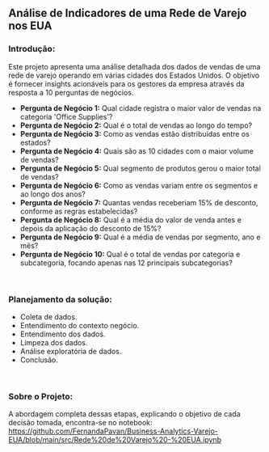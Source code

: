 ## **Análise de Indicadores de uma Rede de Varejo nos EUA**


### **Introdução:**
Este projeto apresenta uma análise detalhada dos dados de vendas de uma rede de varejo operando em várias cidades dos Estados Unidos. O objetivo é fornecer insights acionáveis para os gestores da empresa através da resposta a 10 perguntas de negócios.


- **Pergunta de Negócio 1:**
Qual cidade registra o maior valor de vendas na categoria 'Office Supplies'?
- **Pergunta de Negócio 2:**
Qual é o total de vendas ao longo do tempo?
- **Pergunta de Negócio 3:**
Como as vendas estão distribuídas entre os estados?
- **Pergunta de Negócio 4:**
Quais são as 10 cidades com o maior volume de vendas?
- **Pergunta de Negócio 5:**
Qual segmento de produtos gerou o maior total de vendas?
- **Pergunta de Negócio 6:**
Como as vendas variam entre os segmentos e ao longo dos anos?
- **Pergunta de Negócio 7:**
Quantas vendas receberiam 15% de desconto, conforme as regras estabelecidas?
- **Pergunta de Negócio 8:**
Qual é a média do valor de venda antes e depois da aplicação do desconto de 15%?
- **Pergunta de Negócio 9:**
Qual é a média de vendas por segmento, ano e mês?
- **Pergunta de Negócio 10:**
Qual é o total de vendas por categoria e subcategoria, focando apenas nas 12 principais subcategorias?
<br>

### **Planejamento da solução:**

- Coleta de dados.
- Entendimento do contexto negócio.
- Entendimento dos dados.
- Limpeza dos dados.
- Análise exploratória de dados.
- Conclusão.
<br>

### **Sobre o Projeto:**

A abordagem completa dessas etapas, explicando o objetivo de cada decisão tomada, encontra-se no notebook:
https://github.com/FernandaPavan/Business-Analytics-Varejo-EUA/blob/main/src/Rede%20de%20Varejo%20-%20EUA.ipynb
